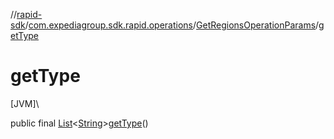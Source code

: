 //[rapid-sdk](../../../index.md)/[com.expediagroup.sdk.rapid.operations](../index.md)/[GetRegionsOperationParams](index.md)/[getType](get-type.md)

# getType

[JVM]\

public final [List](https://docs.oracle.com/javase/8/docs/api/java/util/List.html)&lt;[String](https://docs.oracle.com/javase/8/docs/api/java/lang/String.html)&gt;[getType](get-type.md)()
